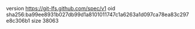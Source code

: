 version https://git-lfs.github.com/spec/v1
oid sha256:ba99ee8931b027db99d1a8101011747c1a6263a1d097ca78ea83c297e8c306b1
size 38063
